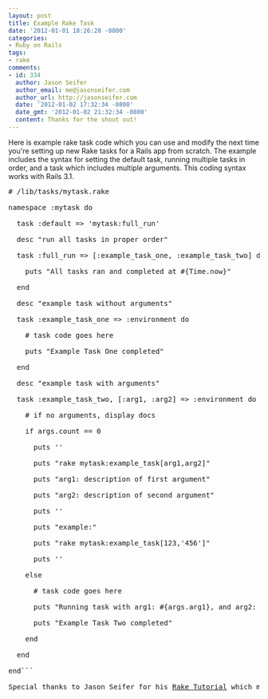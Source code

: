 ```yaml
---
layout: post
title: Example Rake Task
date: '2012-01-01 18:26:28 -0800'
categories:
- Ruby on Rails
tags:
- rake
comments:
- id: 334
  author: Jason Seifer
  author_email: me@jasonseifer.com
  author_url: http://jasonseifer.com
  date: '2012-01-02 17:32:34 -0800'
  date_gmt: '2012-01-02 21:32:34 -0800'
  content: Thanks for the shout out!
---
```

Here is example rake task code which you can use and modify the next time you're setting up new Rake tasks for a Rails app from scratch. The example includes the syntax for setting the default task, running multiple tasks in order, and a task which includes multiple arguments. This coding syntax works with Rails 3.1.

<pre class="brush:rails"># /lib/tasks/mytask.rake

namespace :mytask do

  task :default => 'mytask:full_run'

  desc "run all tasks in proper order"

  task :full_run => [:example_task_one, :example_task_two] do

    puts "All tasks ran and completed at #{Time.now}"

  end

  desc "example task without arguments"

  task :example_task_one => :environment do

    # task code goes here

    puts "Example Task One completed"

  end

  desc "example task with arguments"

  task :example_task_two, [:arg1, :arg2] => :environment do |t, args|

    # if no arguments, display docs

    if args.count == 0

      puts ''

      puts "rake mytask:example_task[arg1,arg2]"

      puts "arg1: description of first argument"

      puts "arg2: description of second argument"

      puts ''

      puts "example:"

      puts "rake mytask:example_task[123,'456']"

      puts ''

    else

      # task code goes here

      puts "Running task with arg1: #{args.arg1}, and arg2: #{args.arg2}"

      puts "Example Task Two completed"

    end

  end

end```

Special thanks to Jason Seifer for his <a href="http://jasonseifer.com/2010/04/06/rake-tutorial" target="_blank">Rake Tutorial</a> which made this possible.

